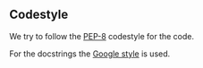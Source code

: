 
Codestyle
---------

We try to follow the [PEP-8][] codestyle for the code.

For the docstrings the [Google style][] is used.

[PEP-8]: <https://www.python.org/dev/peps/pep-0008/>
[Google style]: <https://google.github.io/styleguide/pyguide.html?showone=Comments#Comments>
